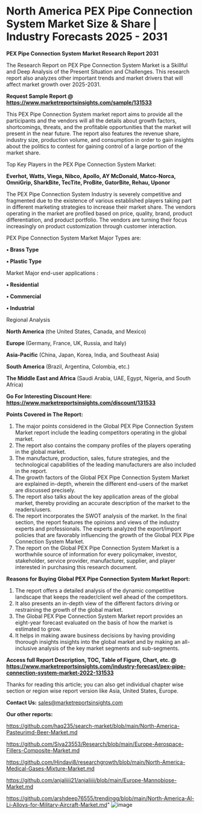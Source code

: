 # North America PEX Pipe Connection System Market Size & Share | Industry Forecasts 2025 - 2031

<strong>PEX Pipe Connection System Market Research Report 2031</strong>

The Research Report on PEX Pipe Connection System Market is a Skillful and Deep Analysis of the Present Situation and Challenges. This research report also analyzes other important trends and market drivers that will affect market growth over 2025-2031.

<strong>Request Sample Report @ <a href=https://www.marketreportsinsights.com/sample/131533>https://www.marketreportsinsights.com/sample/131533</a></strong>

This PEX Pipe Connection System market report aims to provide all the participants and the vendors will all the details about growth factors, shortcomings, threats, and the profitable opportunities that the market will present in the near future. The report also features the revenue share, industry size, production volume, and consumption in order to gain insights about the politics to contest for gaining control of a large portion of the market share.

Top Key Players in the PEX Pipe Connection System Market:

<strong>Everhot, Watts, Viega, Nibco, Apollo, AY McDonald, Matco-Norca, OmniGrip, SharkBite, TecTite, ProBite, GatorBite, Rehau, Uponor</strong>

The PEX Pipe Connection System Industry is severely competitive and fragmented due to the existence of various established players taking part in different marketing strategies to increase their market share. The vendors operating in the market are profiled based on price, quality, brand, product differentiation, and product portfolio. The vendors are turning their focus increasingly on product customization through customer interaction.

PEX Pipe Connection System Market Major Types are:

<strong>• Brass Type

• Plastic Type</strong>

Market Major end-user applications :

<strong>• Residential

• Commercial

• Industrial</strong>

Regional Analysis

</u><strong><b>North America</b></strong> (the United States, Canada, and Mexico)

<strong><b>Europe </b></strong>(Germany, France, UK, Russia, and Italy)

<strong><b>Asia-Pacific</b></strong> (China, Japan, Korea, India, and Southeast Asia)

<strong><b>South America</b></strong> (Brazil, Argentina, Colombia, etc.)

<strong><b>The Middle East and Africa</b></strong> (Saudi Arabia, UAE, Egypt, Nigeria, and South Africa)

<strong>Go For Interesting Discount Here: <a href=https://www.marketreportsinsights.com/discount/131533>https://www.marketreportsinsights.com/discount/131533</a></strong>

<strong>Points Covered in The Report:</strong>
<ol>
  <li>The major points considered in the Global PEX Pipe Connection System Market report include the leading competitors operating in the global market.</li>
  <li>The report also contains the company profiles of the players operating in the global market.</li>
  <li>The manufacture, production, sales, future strategies, and the technological capabilities of the leading manufacturers are also included in the report.</li>
  <li>The growth factors of the Global PEX Pipe Connection System Market are explained in-depth, wherein the different end-users of the market are discussed precisely.</li>
  <li>The report also talks about the key application areas of the global market, thereby providing an accurate description of the market to the readers/users.</li>
  <li>The report incorporates the SWOT analysis of the market. In the final section, the report features the opinions and views of the industry experts and professionals. The experts analyzed the export/import policies that are favorably influencing the growth of the Global PEX Pipe Connection System Market.</li>
  <li>The report on the Global PEX Pipe Connection System Market is a worthwhile source of information for every policymaker, investor, stakeholder, service provider, manufacturer, supplier, and player interested in purchasing this research document.</li>
</ol>
<strong>Reasons for Buying Global PEX Pipe Connection System Market Report:</strong>

<ol>
  <li>The report offers a detailed analysis of the dynamic competitive landscape that keeps the reader/client well ahead of the competitors.</li>
  <li>It also presents an in-depth view of the different factors driving or restraining the growth of the global market.</li>
  <li>The Global PEX Pipe Connection System Market report provides an eight-year forecast evaluated on the basis of how the market is estimated to grow.</li>
  <li>It helps in making aware business decisions by having providing thorough insights insights into the global market and by making an all-inclusive analysis of the key market segments and sub-segments.</li>
</ol>
<strong>Access full Report Description, TOC, Table of Figure, Chart, etc. @ <a href=https://www.marketreportsinsights.com/industry-forecast/pex-pipe-connection-system-market-2022-131533>https://www.marketreportsinsights.com/industry-forecast/pex-pipe-connection-system-market-2022-131533</a></strong>


Thanks for reading this article; you can also get individual chapter wise section or region wise report version like Asia, United States, Europe.

<strong>Contact Us:</strong>
sales@marketreportsinsights.com

<strong>Our other reports:</strong>

<a href=https://github.com/haq235/search-market/blob/main/North-America-Pasteurimd-Beer-Market.md>https://github.com/haq235/search-market/blob/main/North-America-Pasteurimd-Beer-Market.md</a>

<a href=https://github.com/Siya23553/Research/blob/main/Europe-Aerospace-Fillers-Composite-Market.md>https://github.com/Siya23553/Research/blob/main/Europe-Aerospace-Fillers-Composite-Market.md</a>

<a href=https://github.com/Hindavi8/researchgrowth/blob/main/North-America-Medical-Gases-Mixture-Market.md>https://github.com/Hindavi8/researchgrowth/blob/main/North-America-Medical-Gases-Mixture-Market.md</a>

<a href=https://github.com/anjaliiii21/anjaliiii/blob/main/Europe-Mannobiose-Market.md>https://github.com/anjaliiii21/anjaliiii/blob/main/Europe-Mannobiose-Market.md</a>

<a href=https://github.com/arshdeep76555/trendingg/blob/main/North-America-Al-Li-Alloys-for-Military-Aircraft-Market.md>https://github.com/arshdeep76555/trendingg/blob/main/North-America-Al-Li-Alloys-for-Military-Aircraft-Market.md</a>"
![image](https://github.com/user-attachments/assets/c43bd814-7b5c-4e79-9206-17b4537d0f78)

